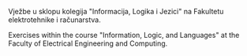 Vježbe u sklopu kolegija "Informacija, Logika i Jezici" na Fakultetu elektrotehnike i računarstva.

Exercises within the course "Information, Logic, and Languages" at the Faculty of Electrical Engineering and Computing.
